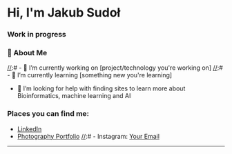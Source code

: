 # Hi, I'm Jakub Sudoł

[//]:# (I'm a Bioinformatics student at Poznan University of Technology)

### Work in progress
### 🌱 About Me

[//]:# - 🔭 I’m currently working on [project/technology you're working on]
[//]:# - 🌱 I’m currently learning [something new you're learning]
- 🤔 I’m looking for help with finding sites to learn more about Bioinformatics, machine learning and AI
  
### Places you can find me:

- [LinkedIn](https://www.linkedin.com/in/jakub-sudol-js060701/ "More about me here")
- [Photography Portfolio](jakubsudol.com "My photography")
[//]:# - Instagram: [Your Email](#)

---
